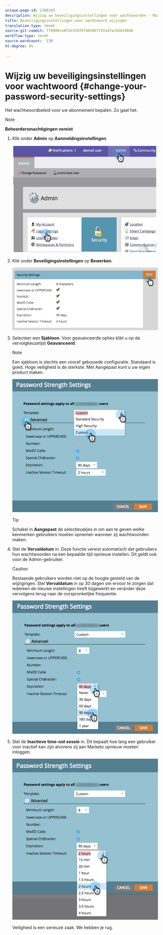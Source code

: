 ```yaml
---
unique-page-id: 2360185
description: Wijzig uw beveiligingsinstellingen voor wachtwoorden - Marketo Docs - Productdocumentatie
title: Beveiligingsinstellingen voor wachtwoord wijzigen
translation-type: tm+mt
source-git-commit: f79909ce8f2e37bf0748596774fe47ac03618696
workflow-type: tm+mt
source-wordcount: '176'
ht-degree: 0%

---
```



# Wijzig uw beveiligingsinstellingen voor wachtwoord {#change-your-password-security-settings}

Het wachtwoordbeleid voor uw abonnement bepalen. Zo gaat het.

>[!NOTE]
>
>**Beheerdersmachtigingen vereist**

1. Klik onder **Admin** op **Aanmeldingsinstellingen**.

   ![](assets/image2014-9-16-12-3a41-3a40.png)

1. Klik onder **Beveiligingsinstellingen** op **Bewerken**.

   ![](assets/passwordsettings-hand.png)

1. Selecteer een **Sjabloon**. Voor geavanceerde opties klikt u op de vervolgkeuzelijst **Geavanceerd**.

   >[!NOTE]
   >
   >Een sjabloon is slechts een vooraf gebouwde configuratie. Standaard is goed. Hoge veiligheid is de sterkste. Met Aangepast kunt u uw eigen product maken.

   ![](assets/passwordstrength.png)

   >[!TIP]
   >
   >Schakel in **Aangepast** de selectievakjes in om aan te geven welke kenmerken gebruikers moeten opnemen wanneer zij wachtwoorden maken.

1. Stel de **Vervaldatum** in. Deze functie vereist automatisch dat gebruikers hun wachtwoorden na een bepaalde tijd opnieuw instellen. Dit geldt ook voor de Admin-gebruiker.

   >[!CAUTION]
   >
   >Bestaande gebruikers worden niet op de hoogte gesteld van de wijzigingen. Stel **Vervaldatum** in op 30 dagen om ervoor te zorgen dat iedereen de nieuwe instellingen heeft bijgewerkt en verander deze vervolgens terug naar de oorspronkelijke frequentie.

   ![](assets/expiration.png)

1. Stel de **Inactieve time-out sessie** in. Dit bepaalt hoe lang een gebruiker voor inactief kan zijn alvorens zij aan Marketo opnieuw moeten inloggen.

   ![](assets/inactivesession.png)

   Veiligheid is een serieuze zaak. We hebben je rug.
